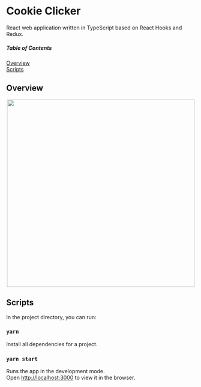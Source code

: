 # Cookie Clicker

React web application written in TypeScript based on React Hooks and Redux. 

##### Table of Contents  
[Overview](#Overview)  
[Scripts](#Scripts)  

## Overview

<p align="center">
  <img src="gifs/cookieclicker.gif" width="500"/>
</p>

## Scripts

In the project directory, you can run:

### `yarn`
Install all dependencies for a project.

### `yarn start`

Runs the app in the development mode.<br />
Open [http://localhost:3000](http://localhost:3000) to view it in the browser.

